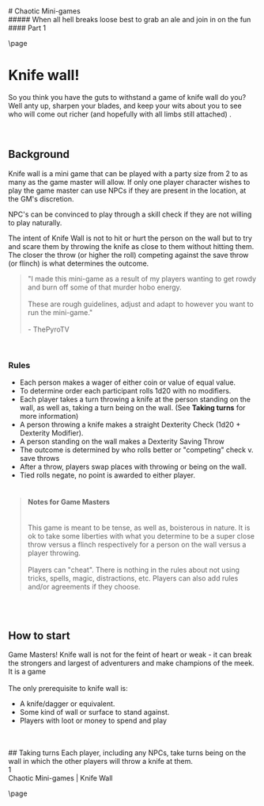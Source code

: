 <style>
  .phb#p1{ text-align:center; }
  .phb#p1:after{ display:none; }
  .phb#p2 { counter-reset:phb-page-numbers; }
  .phb:nth-child(2n) .pageNumber { left: inherit !important; right: 2px !important; }
  .phb:nth-child(2n+1) .pageNumber { right: inherit !important; left: 2px !important; }
  .phb:nth-child(2n)::after { transform: scaleX(1); }
  .phb:nth-child(2n+1)::after { transform: scaleX(-1); }
  .phb:nth-child(2n) .footnote { left: inherit; text-align: right; }
  .phb:nth-child(2n+1) .footnote { left: 80px; text-align: left; }
</style>
<div style='margin-top:450px;'></div>
# Chaotic Mini-games
<div class='wide'>
##### When all hell breaks loose best to grab an ale and join in on the fun
</div>
<div class='wide'>
#### Part 1
</div>


<div class='footnote'></div>

\page

# Knife wall!
So you think you have the guts to withstand a game of knife wall do you? Well anty up, sharpen your blades, and keep your wits about you to see who will come out richer (and hopefully with all limbs still attached) .

<br/>

## Background

Knife wall is a mini game that can be played with a party size from 2 to as many as the game master will allow. If only one player character wishes to play the game master can use NPCs if they are present in the location, at the GM's discretion.

NPC's can be convinced to play through a skill check if they are not willing to play naturally. 

The intent of Knife Wall is not to hit or hurt the person on the wall but to try and scare them by throwing the knife as close to them without hitting them. The closer the throw (or higher the roll) competing against the save throw (or flinch) is what determines the outcome.

> "I made this mini-game as a result of my players wanting to get rowdy and burn off some of that murder hobo energy.
> <br/><br/>
> These are rough guidelines, adjust and adapt to however you want to run the mini-game."
> <br/><br/>
> \- ThePyroTV

<br/>

### Rules
* Each person makes a wager of either coin or value of equal value.
* To determine order each participant rolls 1d20 with no modifiers.
* Each player takes a turn throwing a knife at the person standing on the wall, as well as, taking a turn being on the wall. (See **Taking turns** for more information)
* A person throwing a knife makes a straight Dexterity Check (1d20 + Dexterity Modifier). 
* A person standing on the wall makes a Dexterity Saving Throw
* The outcome is determined by who rolls better or "competing" check v. save throws
* After a throw, players swap places with throwing or being on the wall.
* Tied rolls negate, no point is awarded to either player.
<br/><br/>

> #### Notes for Game Masters
> <br/> 
> This game is meant to be tense, as well as, boisterous in nature. It is ok to take some liberties with what you determine to be a super close throw versus a flinch respectively for a person on the wall versus a player throwing. 
> <br/>
> <br/>
> Players can "cheat". There is nothing in the rules about not using tricks, spells, magic, distractions, etc.
> Players can also add rules and/or agreements if they choose. 

<br/><br/>

## How to start
Game Masters! Knife wall is not for the feint of heart or weak - it can break the strongers and largest of adventurers and make champions of the meek. It is a game 
<br/><br/>
The only prerequisite to knife wall is:
* A knife/dagger or equivalent.
* Some kind of wall or surface to stand against. 
* Players with loot or money to spend and play
<br/>

<br/>
## Taking turns
Each player, including any NPCs, take turns being on the wall in which the other players will throw a knife at them.

<div class='pageNumber'>1</div>
<div class='footnote'>Chaotic Mini-games | Knife Wall</div>

\page
